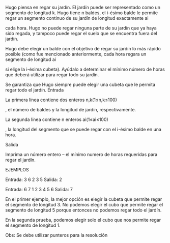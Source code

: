 Hugo piensa en regar su jardín. El jardín puede ser representado como un segmento de longitud k. Hugo tiene n baldes, el i-ésimo balde le permite regar un segmento continuo de su jardín de longitud exactamente ai

cada hora. Hugo no puede regar ninguna parte de su jardín que ya haya sido regada, y tampoco puede regar el suelo que se encuentra fuera del jardín.

Hugo debe elegir un balde con el objetivo de regar su jardín lo más rápido posible (como fue mencionado anteriormente, cada hora regara un segmento de longitud ai

si elige la i-ésima cubeta). Ayúdalo a determinar el mínimo número de horas que deberá utilizar para regar todo su jardín.

Se garantiza que Hugo siempre puede elegir una cubeta que le permita regar todo el jardín.
Entrada

La primera línea contiene dos enteros n,k(1≤n,k≤100)

, el número de baldes y la longitud de jardín, respectivamente.

La segunda línea contiene n
enteros ai(1≤ai≤100)

, la longitud del segmento que se puede regar con el i-ésimo balde en una hora.

Salida

Imprima un número entero – el mínimo numero de horas requeridas para regar el jardín.

EJEMPLOS

Entrada:
3 6
2 3 5
Salida:
2

Entrada:
6 7
1 2 3 4 5 6
Salida:
7

En el primer ejemplo, la mejor opción es elegir la cubeta que permite regar el segmento de longitud 3. No podemos elegir el cubo que permite regar el segmento de longitud 5 porque entonces no podemos regar todo el jardín.

En la segunda prueba, podemos elegir solo el cubo que nos permite regar el segmento de longitud  1.

Obs: Se debe utilizar punteros para la resolución
